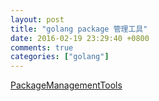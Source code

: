 ```yaml
---
layout: post
title: "golang package 管理工具"
date: 2016-02-19 23:29:40 +0800
comments: true
categories: ["golang"]
---
```



<!-- more -->


[PackageManagementTools]

[PackageManagementTools]:https://github.com/golang/go/wiki/PackageManagementTools